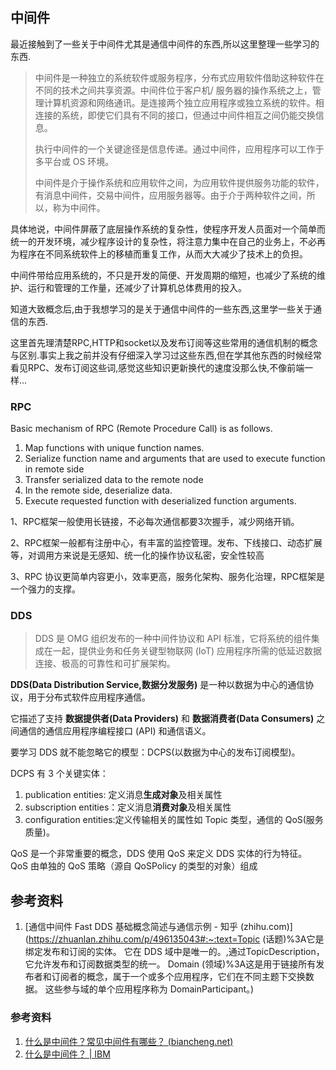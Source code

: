 ## 中间件

最近接触到了一些关于中间件尤其是通信中间件的东西,所以这里整理一些学习的东西.

>中间件是一种独立的系统软件或服务程序，分布式应用软件借助这种软件在不同的技术之间共享资源。中间件位于客户机/ 服务器的操作系统之上，管理计算机资源和网络通讯。是连接两个独立应用程序或独立系统的软件。相连接的系统，即使它们具有不同的接口，但通过中间件相互之间仍能交换信息。
>
>执行中间件的一个关键途径是信息传递。通过中间件，应用程序可以工作于多平台或 OS 环境。
>
>中间件是介于操作系统和应用软件之间，为应用软件提供服务功能的软件，有消息中间件，交易中间件，应用服务器等。由于介于两种软件之间，所以，称为中间件。

具体地说，中间件屏蔽了底层操作系统的复杂性，使程序开发人员面对一个简单而统一的开发环境，减少程序设计的复杂性，将注意力集中在自己的业务上，不必再为程序在不同系统软件上的移植而重复工作，从而大大减少了技术上的负担。

中间件带给应用系统的，不只是开发的简便、开发周期的缩短，也减少了系统的维护、运行和管理的工作量，还减少了计算机总体费用的投入。

知道大致概念后,由于我想学习的是关于通信中间件的一些东西,这里学一些关于通信的东西.

这里首先理清楚RPC,HTTP和socket以及发布订阅等这些常用的通信机制的概念与区别.事实上我之前并没有仔细深入学习过这些东西,但在学其他东西的时候经常看见RPC、发布订阅这些词,感觉这些知识更新换代的速度没那么快,不像前端一样...

### RPC

Basic mechanism of RPC (Remote Procedure Call) is as follows.

1. Map functions with unique function names.
2. Serialize function name and arguments that are used to execute function in remote side
3. Transfer serialized data to the remote node
4. In the remote side, deserialize data.
5. Execute requested function with deserialized function arguments.

1、RPC框架一般使用长链接，不必每次通信都要3次握手，减少网络开销。

2、RPC框架一般都有注册中心，有丰富的监控管理。发布、下线接口、动态扩展等，对调用方来说是无感知、统一化的操作协议私密，安全性较高

3、RPC 协议更简单内容更小，效率更高，服务化架构、服务化治理，RPC框架是一个强力的支撑。



### DDS

>DDS 是 OMG 组织发布的一种中间件协议和 API 标准，它将系统的组件集成在一起，提供业务和任务关键型物联网 (IoT) 应用程序所需的低延迟数据连接、极高的可靠性和可扩展架构。

**DDS(Data Distribution Service,数据分发服务)** 是一种以数据为中心的通信协议，用于分布式软件应用程序通信。

它描述了支持 **数据提供者(Data Providers)** 和 **数据消费者(Data Consumers)** 之间通信的通信应用程序编程接口 (API) 和通信语义。

要学习 DDS 就不能忽略它的模型：DCPS(以数据为中心的发布订阅模型)。

DCPS 有 3 个关键实体：

1. publication entities: 定义消息**生成对象**及相关属性
2. subscription entities：定义消息**消费对象**及相关属性
3. configuration entities:定义传输相关的属性如 Topic 类型，通信的 QoS(服务质量)。

QoS 是一个非常重要的概念，DDS 使用 QoS 来定义 DDS 实体的行为特征。 QoS 由单独的 QoS 策略（源自 QoSPolicy 的类型的对象）组成







## 参考资料

1. [通信中间件 Fast DDS 基础概念简述与通信示例 - 知乎 (zhihu.com)](https://zhuanlan.zhihu.com/p/496135043#:~:text=Topic (话题)%3A它是绑定发布和订阅的实体。 它在 DDS 域中是唯一的。,通过TopicDescription，它允许发布和订阅数据类型的统一。 Domain (领域)%3A这是用于链接所有发布者和订阅者的概念，属于一个或多个应用程序，它们在不同主题下交换数据。 这些参与域的单个应用程序称为 DomainParticipant。)











### 参考资料

1. [什么是中间件？常见中间件有哪些？ (biancheng.net)](http://c.biancheng.net/view/3860.html)
2. [什么是中间件？ | IBM](https://www.ibm.com/cn-zh/topics/middleware)